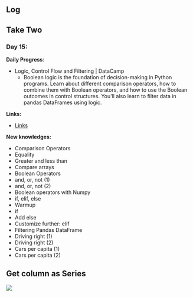 

## Log


## Take Two

### Day 15:

**Daily Progress**: 
- Logic, Control Flow and Filtering | DataCamp
  - Boolean logic is the foundation of decision-making in Python programs. Learn about different comparison operators, how to combine them with Boolean operators, and how to use the Boolean outcomes in control structures. You'll also learn to filter data in pandas DataFrames using logic.

**Links:** 
- [Links](https://campus.datacamp.com/courses/intermediate-python-for-data-science/logic-control-flow-and-filtering?ex=1)


**New knowledges:** 

  - Comparison Operators
  - Equality
  - Greater and less than
  - Compare arrays
  - Boolean Operators
  - and, or, not (1)
  - and, or, not (2)
  - Boolean operators with Numpy
  - if, elif, else
  - Warmup
  - if
  - Add else
  - Customize further: elif
  - Filtering Pandas DataFrame
  - Driving right (1)
  - Driving right (2)
  - Cars per capita (1)
  - Cars per capita (2)

## Get column as Series

![](https://i.imgur.com/RPsVhH3.png)

